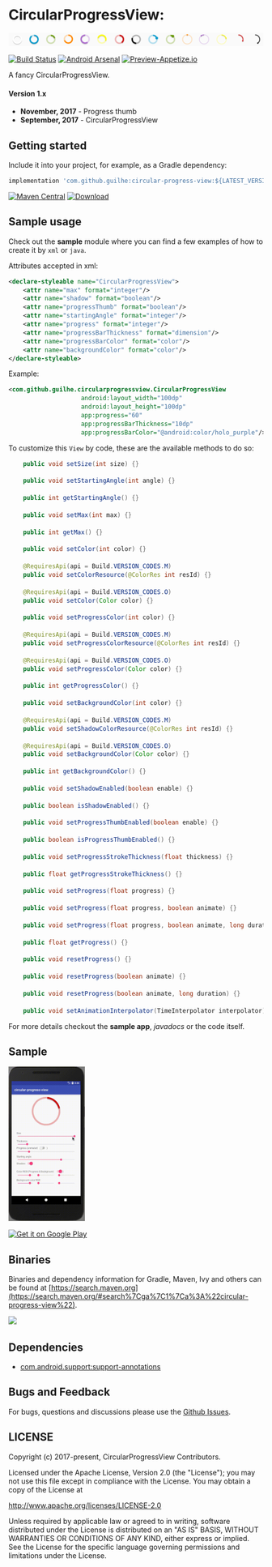 # CircularProgressView:
![header](sample1.png)

[![Build Status](https://travis-ci.org/GuilhE/android-circular-progress-view.svg?branch=master)](https://travis-ci.org/GuilhE/android-circular-progress-view) [![Android Arsenal](https://img.shields.io/badge/Android%20Arsenal-CircularProgressView-brightgreen.svg?style=flat)](https://android-arsenal.com/details/1/6152) [![Preview-Appetize.io](https://img.shields.io/badge/Preview-Appetize.io-brightgreen.svg?style=flat.svg)](https://appetize.io/app/yqf57p0pmtf2gfv1tqq4fk87qm)

A fancy CircularProgressView.

#### Version 1.x
  - **November, 2017**  - Progress thumb
  - **September, 2017** - CircularProgressView


## Getting started

Include it into your project, for example, as a Gradle dependency:

```groovy
implementation 'com.github.guilhe:circular-progress-view:${LATEST_VERSION}'
```
[![Maven Central](https://maven-badges.herokuapp.com/maven-central/com.github.guilhe/circular-progress-view/badge.svg)](https://search.maven.org/#search%7Cga%7C1%7Ca%3A%22circular-progress-view%22)  [ ![Download](https://api.bintray.com/packages/gdelgado/android/circular-progress-view/images/download.svg) ](https://bintray.com/gdelgado/android/circular-progress-view/_latestVersion)  

## Sample usage

Check out the __sample__ module where you can find a few examples of how to create it by `xml` or `java`.

Attributes accepted in xml:
```xml
<declare-styleable name="CircularProgressView">
    <attr name="max" format="integer"/>
    <attr name="shadow" format="boolean"/>
    <attr name="progressThumb" format="boolean"/>
    <attr name="startingAngle" format="integer"/>
    <attr name="progress" format="integer"/>
    <attr name="progressBarThickness" format="dimension"/>
    <attr name="progressBarColor" format="color"/>
    <attr name="backgroundColor" format="color"/>
</declare-styleable>
```
Example:
```xml
<com.github.guilhe.circularprogressview.CircularProgressView
                    android:layout_width="100dp"
                    android:layout_height="100dp"
                    app:progress="60"
                    app:progressBarThickness="10dp"
                    app:progressBarColor="@android:color/holo_purple"/>
 ```

To customize this `View` by code, these are the available methods to do so:
```java
    public void setSize(int size) {}
    
    public void setStartingAngle(int angle) {}
    
    public int getStartingAngle() {}
    
    public void setMax(int max) {}
    
    public int getMax() {}
    
    public void setColor(int color) {}
    
    @RequiresApi(api = Build.VERSION_CODES.M)
    public void setColorResource(@ColorRes int resId) {}
    
    @RequiresApi(api = Build.VERSION_CODES.O)
    public void setColor(Color color) {}
    
    public void setProgressColor(int color) {}
    
    @RequiresApi(api = Build.VERSION_CODES.M)
    public void setProgressColorResource(@ColorRes int resId) {}
    
    @RequiresApi(api = Build.VERSION_CODES.O)
    public void setProgressColor(Color color) {}
    
    public int getProgressColor() {}
    
    public void setBackgroundColor(int color) {}
    
    @RequiresApi(api = Build.VERSION_CODES.M)
    public void setShadowColorResource(@ColorRes int resId) {}
    
    @RequiresApi(api = Build.VERSION_CODES.O)
    public void setBackgroundColor(Color color) {}
    
    public int getBackgroundColor() {}
    
    public void setShadowEnabled(boolean enable) {}
    
    public boolean isShadowEnabled() {}
    
    public void setProgressThumbEnabled(boolean enable) {}
    
    public boolean isProgressThumbEnabled() {}
    
    public void setProgressStrokeThickness(float thickness) {}
    
    public float getProgressStrokeThickness() {}
    
    public void setProgress(float progress) {}
    
    public void setProgress(float progress, boolean animate) {}
    
    public void setProgress(float progress, boolean animate, long duration) {}
    
    public float getProgress() {}
    
    public void resetProgress() {}
    
    public void resetProgress(boolean animate) {}
    
    public void resetProgress(boolean animate, long duration) {}
    
    public void setAnimationInterpolator(TimeInterpolator interpolator) {}
```

For more details checkout the __sample app__, _javadocs_ or the code itself.

## Sample
<img src="sample.gif" alt="Sample" width="30%"/>

<a href='https://play.google.com/store/apps/details?id=com.github.guilhe.cicularprogressview.sample&pcampaignid=MKT-Other-global-all-co-prtnr-py-PartBadge-Mar2515-1'><img width="30%" alt='Get it on Google Play' src='https://play.google.com/intl/en_us/badges/images/generic/en_badge_web_generic.png'/></a>

## Binaries

Binaries and dependency information for Gradle, Maven, Ivy and others can be found at [https://search.maven.org](https://search.maven.org/#search%7Cga%7C1%7Ca%3A%22circular-progress-view%22).

<a href='https://bintray.com/gdelgado/android/circular-progress-view?source=watch' alt='Get automatic notifications about new "circular-progress-view" versions'><img src='https://www.bintray.com/docs/images/bintray_badge_bw.png'></a>

## Dependencies
- [com.android.support:support-annotations](https://developer.android.com/topic/libraries/support-library/packages.html#annotations)

## Bugs and Feedback

For bugs, questions and discussions please use the [Github Issues](https://github.com/GuilhE/android-circular-progress-view/issues).

 
## LICENSE

Copyright (c) 2017-present, CircularProgressView Contributors.

Licensed under the Apache License, Version 2.0 (the "License");
you may not use this file except in compliance with the License.
You may obtain a copy of the License at

<http://www.apache.org/licenses/LICENSE-2.0>

Unless required by applicable law or agreed to in writing, software
distributed under the License is distributed on an "AS IS" BASIS,
WITHOUT WARRANTIES OR CONDITIONS OF ANY KIND, either express or implied.
See the License for the specific language governing permissions and
limitations under the License.

